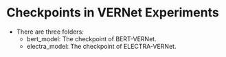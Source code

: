 # Checkpoints in VERNet Experiments
* There are three folders:
    * bert_model: The checkpoint of BERT-VERNet.
    * electra_model: The checkpoint of ELECTRA-VERNet.
